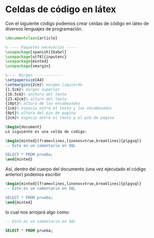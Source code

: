 # Celdas de código en látex

Con el siguiente código podemos crear celdas de código en látex de diversos lenguajes de programación.

```latex
\documentclass{article}

% ---- Paquetes necesarios ----
\usepackage[spanish]{babel}
\usepackage[utf8]{inputenc}
\usepackage{minted}
\usepackage{vmargin}

%---- Margen ------------
\setpapersize{A4}
\setmargins{2cm}% margen izquierdo
{1.5cm}% margen superior
{16.5cm}% anchura del texto
{23.42cm}% altura del texto
{10pt}% altura de los encabezados
{1cm}% espacio entre el texto y los encabezados
{0pt}% altura del pie de pagina
{2cm}% espacio entre el texto y el pie de pagina

\begin{document}
Lo siguiente es una celda de codigo:

\begin{minted}[frame=lines,linenos=true,breaklines]{plpgsql}
-- Esto es un comentario en SQL

SELECT * FROM prueba;
\end{minted}
```

Así, dentro del cuerpo del documento (una vez ejecutado el código anterior) podemos escribir 

```latex
\begin{minted}[frame=lines,linenos=true,breaklines]{plpgsql}
-- Esto es un comentario en SQL

SELECT * FROM prueba;
\end{minted}
```

lo cual nos arrojará algo como:

```sql
-- Esto es un comentario en SQL

SELECT * FROM prueba;
```
